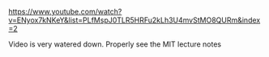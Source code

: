 https://www.youtube.com/watch?v=ENyox7kNKeY&list=PLfMspJ0TLR5HRFu2kLh3U4mvStMO8QURm&index=2

Video is very watered down. Properly see the MIT lecture notes
